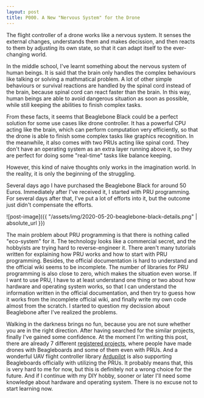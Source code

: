 ```yaml
---
layout: post
title: P000. A New "Nervous System" for the Drone
---
```

The flight controller of a drone works like a nervous system. It senses the external changes, understands them and makes decission, and then reacts to them by adjusting its own state, so that it can adapt itself to the ever-changing world.

In the middle school, I've learnt something about the nervous system of human beings. It is said that the brain only handles the complex behaviours like talking or solving a mathmatical problem. A lot of other simple behaviours or survival reactions are handled by the spinal cord instead of the brain, because spinal cord can react faster than the brain. In this way, human beings are able to avoid dangerous situation as soon as possible, while still keeping the abilities to finish complex tasks.

From these facts, it seems that Beaglebone Black could be a perfect solution for some use cases like drone controller. It has a powerful CPU acting like the brain, which can perform computation very efficiently, so that the drone is able to finish some complex tasks like graphics recognition. In the meanwhile, it also comes with two PRUs acting like spinal cord. They don't have an operating system as an extra layer running above it, so they are perfect for doing some "real-time" tasks like balance keeping.

However, this kind of naive thoughts only works in the imagination world. In the reality, it is only the beginning of the struggling.

Several days ago I have purchased the Beaglebone Black for around 50 Euros. Immediately after I've received it, I started with PRU programming. For several days after that, I've put a lot of efforts into it, but the outcome just didn't compensate the efforts.

![post-image]({{ "/assets/img/2020-05-20-beaglebone-black-details.png" | absolute_url }})

The main problem about PRU programming is that there is nothing called "eco-system" for it. The technology looks like a commercial secret, and the hobbyists are trying hard to reverse-engineer it. There aren't many tutorials written for explaining how PRU works and how to start with PRU programming. Besides, the official documentation is hard to understand and the official wiki seems to be incomplete. The number of libraries for PRU programming is also close to zero, which makes the situation even worse. If I want to use PRU, I have to at least understand one thing or two about how hardware and operating system works, so that I can understand the information written in the official documentation, and then try to guess how it works from the incomplete official wiki, and finally write my own code almost from the scratch. I started to question my decission about Beaglebone after I've realized the problems. 

Walking in the darkness brings no fun, because you are not sure whether you are in the right direction. After having searched for the similar projects, finally I've gained some confidence. At the moment I'm writing this post, there are already 7 different [registered projects](https://beagleboard.org/p/projects/tags/drones), where people have made drones with Beagleboards and some of them even with PRUs. And a wonderful UAV flight controller library [Ardupilot](https://ardupilot.org/copter/docs/common-autopilots.html) is also supporting Beagleboards officially with utilizing the PRUs. It probably means that, this is very hard to me for now, but this is definitely not a wrong choice for the future. And if I continue with my DIY hobby, sooner or later I'll need some knowledge about hardware and operating system. There is no excuse not to start learning now.
